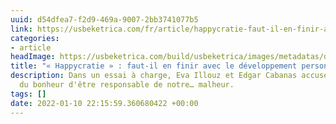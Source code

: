 ```yaml
---
uuid: d54dfea7-f2d9-469a-9007-2bb3741077b5
link: https://usbeketrica.com/fr/article/happycratie-faut-il-en-finir-avec-le-developpement-personnel
categories:
- article
headImage: https://usbeketrica.com/build/usbeketrica/images/metadatas/default_metadata_visual_facebook-4a82ddbcad.jpeg
title: "« Happycratie » : faut-il en finir avec le développement personnel ?"
description: Dans un essai à charge, Eva Illouz et Edgar Cabanas accusent la dictature
  du bonheur d'être responsable de notre… malheur.
tags: []
date: 2022-01-10 22:15:59.360680422 +00:00
---
```


